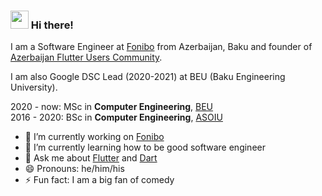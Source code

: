 ### <img src="https://github.com/TheDudeThatCode/TheDudeThatCode/blob/master/Assets/Hi.gif" width="29px"> Hi there!

I am a Software Engineer at [Fonibo](https://github.com/fonibo/) from Azerbaijan, Baku and founder of [Azerbaijan Flutter Users Community](https://www.facebook.com/groups/225232131679922/).

I am also Google DSC Lead (2020-2021) at BEU (Baku Engineering University).

2020 - now: MSc in **Computer Engineering**, [BEU](http://www.beu.edu.az/en) </br>
2016 - 2020: BSc in **Computer Engineering**, [ASOIU](http://www.asoiu.edu.az/en)


- 🔭 I’m currently working on [Fonibo](https://fonibo.com/)
- 🌱 I’m currently learning how to be good software engineer
- 💬 Ask me about [Flutter](https://github.com/flutter/flutter) and [Dart](https://github.com/dart-lang)
- 😄 Pronouns: he/him/his
- ⚡ Fun fact: I am a big fan of comedy

